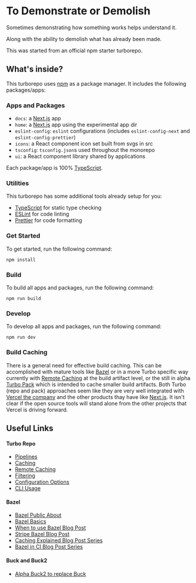 # To Demonstrate or Demolish

Sometimes demonstrating how something works helps understand it.

Along with the ability to demolish what has already been made.

This was started from an official npm starter turborepo.

## What's inside?

This turborepo uses [npm](https://www.npmjs.com/) as a package manager.
It includes the following packages/apps:

### Apps and Packages

- `docs`: a [Next.js](https://nextjs.org/) app
- `home`: a [Next.js](https://nextjs.org/) app using the experimental app dir
- `eslint-config`: `eslint` configurations (includes `eslint-config-next` and `eslint-config-prettier`)
- `icons`: a React component icon set built from svgs in src
- `tsconfig`: `tsconfig.json`s used throughout the monorepo
- `ui`: a React component library shared by applications

Each package/app is 100% [TypeScript](https://www.typescriptlang.org/).

### Utilities

This turborepo has some additional tools already setup for you:

- [TypeScript](https://www.typescriptlang.org/) for static type checking
- [ESLint](https://eslint.org/) for code linting
- [Prettier](https://prettier.io) for code formatting

### Get Started

To get started, run the following command:

```
npm install
```

### Build

To build all apps and packages, run the following command:

```
npm run build
```

### Develop

To develop all apps and packages, run the following command:

```
npm run dev
```

### Build Caching

There is a general need for effective build caching. This can be accomplished
with mature tools like [Bazel](https://bazel.build/) or in a more Turbo specific
way currently with [Remote
Caching](https://turbo.build/repo/docs/core-concepts/remote-caching) at the
build artifact level, or the still in alpha [Turbo
Pack](https://turbo.build/pack/docs/core-concepts) which is intended to cache
smaller build artifacts. Both Turbo (repo and pack) approaches seem like they
are very well integrated with [Vercel the company](https://vercel.com/) and the
other products thay have like [Next.js](https://vercel.com/solutions/nextjs). It
isn't clear if the open source tools will stand alone from the other projects
that Vercel is driving forward.

## Useful Links

#### Turbo Repo

- [Pipelines](https://turbo.build/repo/docs/core-concepts/monorepos/running-tasks)
- [Caching](https://turbo.build/repo/docs/core-concepts/caching)
- [Remote Caching](https://turbo.build/repo/docs/core-concepts/remote-caching)
- [Filtering](https://turbo.build/repo/docs/core-concepts/monorepos/filtering)
- [Configuration Options](https://turbo.build/repo/docs/reference/configuration)
- [CLI Usage](https://turbo.build/repo/docs/reference/command-line-reference)

#### Bazel

- [Bazel Public About](https://bazel.build/about)
- [Bazel Basics](https://bazel.build/basics)
- [When to use Bazel Blog Post](https://earthly.dev/blog/bazel-build/)
- [Stripe Bazel Blog Post](https://stripe.com/blog/fast-secure-builds-choose-two)
- [Caching Explained Blog Post Series](https://sluongng.hashnode.dev/series/bazel-caching-explained)
- [Bazel in CI Blog Post Series](https://sluongng.hashnode.dev/series/bazel-in-ci)

#### Buck and Buck2

- [Alpha Buck2 to replace Buck](https://github.com/facebookincubator/buck2/blob/main/docs/why.md)
